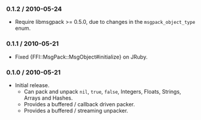 ### 0.1.2 / 2010-05-24

* Require libmsgpack >= 0.5.0, due to changes in the
  `msgpack_object_type` enum.

### 0.1.1 / 2010-05-21

* Fixed {FFI::MsgPack::MsgObject#initialize} on JRuby.

### 0.1.0 / 2010-05-21

* Initial release.
  * Can pack and unpack `nil`, `true`, `false`, Integers, Floats, Strings,
    Arrays and Hashes.
  * Provides a buffered / callback driven packer.
  * Provides a buffered / streaming unpacker.

